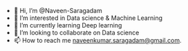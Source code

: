 - 👋 Hi, I’m @Naveen-Saragadam
- 👀 I’m interested in Data science & Machine Learning
- 🌱 I’m currently learning Deep learning
- 💞️ I’m looking to collaborate on Data science
- 📫 How to reach me naveenkumar.saragadam@gmail.com.

<!---
Lucifer-casanova/Lucifer-casanova is a ✨ special ✨ repository because its `README.md` (this file) appears on your GitHub profile.
You can click the Preview link to take a look at your changes.
--->
